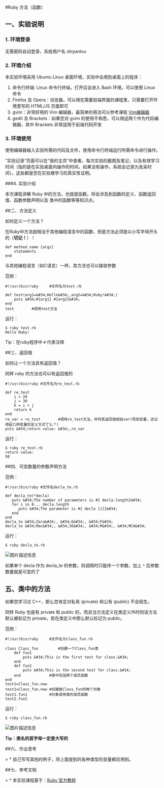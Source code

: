
#Ruby 方法（函数）

## 一、实验说明 

### 1. 环境登录 

无需密码自动登录，系统用户名 shiyanlou 

### 2. 环境介绍 

本实验环境采用 Ubuntu Linux 桌面环境，实验中会用到桌面上的程序： 

1. 命令行终端: Linux 命令行终端，打开后会进入 Bash 环境，可以使用 Linux 命令 
2. Firefox 及 Opera：浏览器，可以用在需要前端界面的课程里，只需要打开环境里写的 HTML/JS 页面即可 
3. gvim：非常好用的 Vim 编辑器，最简单的用法可以参考课程 [Vim编辑器](http://www.shiyanlou.com/courses/2) 
4. gedit 及 Brackets：如果您对 gvim 的使用不熟悉，可以用这两个作为代码编辑器，其中 Brackets 非常适用于前端代码开发 

### 3. 环境使用 

使用编辑器输入实验所需的代码及文件，使用命令行终端运行所需命令进行操作。 


“实验记录”页面可以在“我的主页”中查看，每次实验的截图及笔记，以及有效学习时间（指的是在实验桌面内操作的时间，如果没有操作，系统会记录为发呆时间）。这些都是您在实验楼学习的真实性证明。 

###4. 实验介绍

本次课程讲解 Ruby 中的方法，也就是函数。将会涉及到函数的定义、函数返回值、函数参数声明以及
类中的函数等等知识点。

##二、方法定义

如何定义一个方法？

在Ruby中方法就相当于其他编程语言中的函数，但是方法必须是以小写字母开头的（**切记！**）！
```
def method_name [args]
	statements
end
```

与其他编程语言（如C语言）一样，其方法也可以接收参数

范例：
```
#!/usr/bin/ruby		#文件名为test.rb

def test(arg1=&#34;Hello&#34;,arg2=&#34;Ruby!&#34;)
	puts &#34;#{arg1} #{arg2}&#34;
end
test		#调用test方法
```

运行：
```
$ ruby test.rb
Hello Ruby!
```

Tip：在ruby程序中 `#` 代表注释

##三、返回值

如何让一个方法具有返回值？

同样 ruby 的方法也可以有返回值的
```
#!/usr/bin/ruby	#文件名为re_test.rb

def re_test
	i = 20
	j = 30
	k = i + j
    return k
end
re_var = re_test		#调用re_test方法，并将其返回值赋给var(局部变量，还记得起几种变量的定义方式了么？)
puts &#34;return value: &#34;,re_var
```

运行：
```
$ ruby re_test.rb
return value:
50
```

##四、可变数量的参数声明方法

范例：
```
#!/usr/bin/ruby	#文件名decla_te.rb

def decla_te(*decla)
   puts &#34;The number of parameters is #{ decla.length}&#34;
   for i in 0... decla.length
      puts &#34;The parameter is #{ decla [i]}&#34;
   end
end
decla_te &#34;Zara&#34;, &#34;6&#34;, &#34;F&#34;
decla_te &#34;Mac&#34;, &#34;36&#34;, &#34;M&#34;, &#34;MCA&#34;
```
运行：
```
$ ruby decla_te.rb
```

![图片描述信息](https://dn-anything-about-doc.qbox.me/userid46108labid80time1432177782564?watermark/1/image/aHR0cDovL3N5bC1zdGF0aWMucWluaXVkbi5jb20vaW1nL3dhdGVybWFyay5wbmc=/dissolve/60/gravity/SouthEast/dx/0/dy/10)

如果单个 decla 作为 decla_te 的参数，则调用时只能传一个参数，加上 `*` 后参数数量就是可变的了

## 五、类中的方法

如果您学习过 C++，那么您肯定对私有 (private) 和公有 (public) 不会陌生。

同样 Ruby 也是有 private 和 public 的，而且当方法定义在类定义外时则该方法默认被标记为 private，若在类定义中那么默认标记为 public。

范例：

```
#!/usr/bin/ruby		#文件名为class_fun.rb

class Class_fun			#创建一个Class_fun类
    def fun1
    	puts &#34;This is the first test for class.&#34;
    end
	def fun2
		puts &#34;This is the second test for class.&#34;
	end				#类中包括两个成员函数
end
test1=Class_fun.new
test2=Class_fun.new	#创建类Class_fun的两个对象
test1.fun1			#对象调用类的成员函数
test2.fun2
```
运行：

```
$ ruby class_fun.rb
```

![图片描述信息](https://dn-anything-about-doc.qbox.me/userid46108labid80time1432177892798?watermark/1/image/aHR0cDovL3N5bC1zdGF0aWMucWluaXVkbi5jb20vaW1nL3dhdGVybWFyay5wbmc=/dissolve/60/gravity/SouthEast/dx/0/dy/10)

**Tip：类名的首字母一定是大写的**


##六、作业思考

&gt; * 自己写写其他的例子，将上面提到的各种类型的变量都应用到。

##七、参考文档

&gt; * 本实验课程基于：[Ruby 官方教程](https://www.ruby-lang.org/zh_cn/documentation/)

